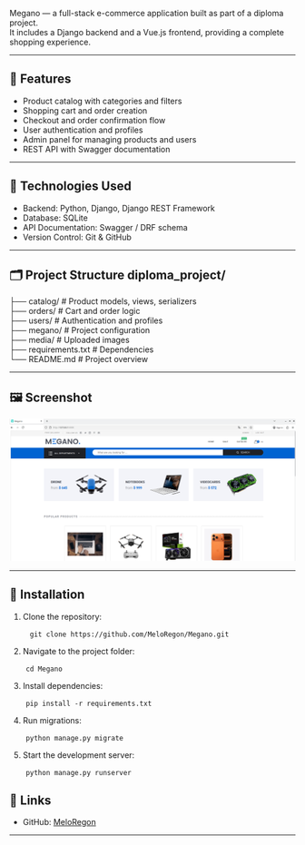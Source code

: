 
 
Megano — a full-stack e-commerce application built as part of a diploma project.   
It includes a Django backend and a Vue.js frontend, providing a complete shopping experience. 
 
--- 
 
## 🚀 Features 
- Product catalog with categories and filters   
- Shopping cart and order creation   
- Checkout and order confirmation flow   
- User authentication and profiles   
- Admin panel for managing products and users   
- REST API with Swagger documentation 
 
--- 
 
## 🧠 Technologies Used 
- Backend: Python, Django, Django REST Framework
- Database: SQLite   
- API Documentation: Swagger / DRF schema   
- Version Control: Git & GitHub   
 
--- 
 
## 🗂 Project Structure diploma_project/ 
├── catalog/         # Product models, views, serializers \
├── orders/          # Cart and order logic \
├── users/           # Authentication and profiles \
├── megano/          # Project configuration \
├── media/           # Uploaded images \
├── requirements.txt # Dependencies \
└── README.md        # Project overview 
 
---
## 🖼️ Screenshot

![Main Page](media/main/main.png)

--- 
 
## 🧩 Installation 
1. Clone the repository: 
```
     git clone https://github.com/MeloRegon/Megano.git 
```   
2. Navigate to the project folder: 
```
    cd Megano 
```    
3. Install dependencies: 
```  
    pip install -r requirements.txt 
```   
4. Run migrations: 
```
    python manage.py migrate 
```    
5. Start the development server: 
```
    python manage.py runserver 
```    
 
## 🔗 Links 
- GitHub: [MeloRegon](https://github.com/MeloRegon)
 
--- 
